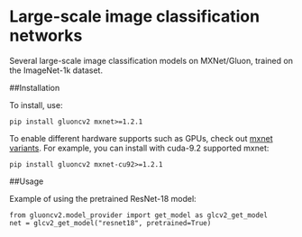 # Large-scale image classification networks

Several large-scale image classification models on MXNet/Gluon, trained on the ImageNet-1k dataset.

##Installation

To install, use:
```
pip install gluoncv2 mxnet>=1.2.1
```
To enable different hardware supports such as GPUs, check out [mxnet variants](https://pypi.org/project/mxnet/).
For example, you can install with cuda-9.2 supported mxnet:
```
pip install gluoncv2 mxnet-cu92>=1.2.1
```

##Usage

Example of using the pretrained ResNet-18 model:
```
from gluoncv2.model_provider import get_model as glcv2_get_model
net = glcv2_get_model("resnet18", pretrained=True)
```

